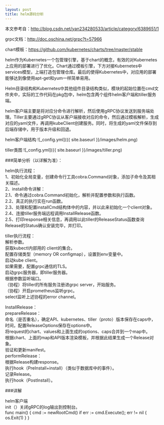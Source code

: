 ```yaml
---
layout: post
title: helm源码分析
---
```


本文参考自：http://blog.csdn.net/yan234280533/article/category/6389651/1

grpc文档：http://doc.oschina.net/grpc?t=57966

chart模板：https://github.com/kubernetes/charts/tree/master/stable

helm作为Kubernetes一个包管理引擎，基于chart的概念，有效的对Kubernetes上应用的部署进行了优化。Chart通过模板引擎，下方对接Kubernetes中services模型，上端打造包管理仓库。最后的使得Kubernetes中，对应用的部署能够达到像使用apt-get和yum一样简单易用。

 Helm目录结构和Kubernetes中其他组件目录结构类似，模块的起始位置在cmd文件夹中，实际的工作代码在pkg包中，helm包含两个组件helm客户端和tiller服务端。

helm客户端主要是将对应分命令进行解析，然后使用gRPC协议发送到服务端处理。Tiller主要通过gRPC协议从客户端接收对应的命令，然后通过模板解析，生成对应的yaml文件，再调用kubeClient创建服务。同时，将生成的yaml文件保存到后端存储中，用于版本升级和回退。

helm客户端结构
![_config.yml]({{ site.baseurl }}/images/helm.png)

tiller类图
![_config.yml]({{ site.baseurl }}/images/tiller.png)

###简单分析（以详解为准）：

helm执行流程：</br>
1、初始化全局变量，创建命令行工具cobra.Command对象，添加子命令及其相关描述。</br>
2、install命令详解：</br>
    2.1、命令通过cobra.Command初始化，解析并配置参数和执行函数。 </br>
    2.2、真正的执行实在run函数。 </br>
    2.3、处理和配置installCmd结构体中的内容，并以此来初始化一个client对象。</br>
    2.4、连接tiller服务端远程调用InstallRelease函数。</br>
    2.5、打印response相关信息，再调用以此tiller的ReleaseStatus函数查询Release的Status确认安装完毕，并打印。</br>

tiller执行流程：</br>
   解析参数。</br>
   获取kubectl内部用的 client的集合。</br>
   配置存储类型（memory OR configmap），设置到env变量中。</br>
   启动kube client。</br>
   如果需要，配置grpc通信的TLS。</br>
   启动grpc服务器，即tiller服务器。</br>
   根据参数监听端口。</br>
   （协程）将tiller的所有服务注册进grpc server，开始服务。</br>
   （协程）开启prometheus监听grpc。</br>
   select监听上述协程的error channel。</br>

   InstallRelease：</br>
     prepareRelease：</br>
       命名（是否重名），确定API、kubernetes、tiller（proto）版本保存在caps中，时间，配置ReleaseOptions保存在options中。</br>
       将request的chart、values和上面生成的options、caps合并到一个map中。</br>
       根据chart、上面的map和API版本渲染模板，并根据此结果生成一个Release对象。</br>
       验证和更新manifest。</br>
    performRelease：</br>
       根据Release构建response。</br>
       执行hook（PreInstall+install）（类似于数据库中的事件）。</br>
       记录Release。</br>
       执行hook（PostInstall）。</br>

###详解

helm客户端</br>
init（）关闭gRPC的log输出到控制台。</br>
    func main() {
       cmd := newRootCmd()
       if err := cmd.Execute(); err != nil {
          os.Exit(1)
       }
    }
